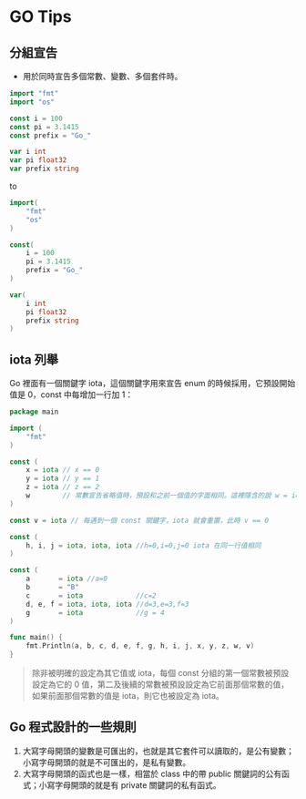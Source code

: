 # GO Tips

## 分組宣告

- 用於同時宣告多個常數、變數、多個套件時。

```go
import "fmt"
import "os"

const i = 100
const pi = 3.1415
const prefix = "Go_"

var i int
var pi float32
var prefix string
```

to

```go
import(
    "fmt"
    "os"
)

const(
    i = 100
    pi = 3.1415
    prefix = "Go_"
)

var(
    i int
    pi float32
    prefix string
)
```

## iota 列舉

Go 裡面有一個關鍵字 iota，這個關鍵字用來宣告 enum 的時候採用，它預設開始值是 0，const 中每增加一行加 1：

```go
package main

import (
    "fmt"
)

const (
    x = iota // x == 0
    y = iota // y == 1
    z = iota // z == 2
    w        // 常數宣告省略值時，預設和之前一個值的字面相同。這裡隱含的說 w = iota，因此 w == 3。其實上面 y 和 z 可同樣不用"= iota"
)

const v = iota // 每遇到一個 const 關鍵字，iota 就會重置，此時 v == 0

const (
    h, i, j = iota, iota, iota //h=0,i=0,j=0 iota 在同一行值相同
)

const (
    a       = iota //a=0
    b       = "B"
    c       = iota             //c=2
    d, e, f = iota, iota, iota //d=3,e=3,f=3
    g       = iota             //g = 4
)

func main() {
    fmt.Println(a, b, c, d, e, f, g, h, i, j, x, y, z, w, v)
}
```

> 除非被明確的設定為其它值或 iota，每個 const 分組的第一個常數被預設設定為它的 0 值，第二及後續的常數被預設設定為它前面那個常數的值，如果前面那個常數的值是 iota，則它也被設定為 iota。

## Go 程式設計的一些規則

1. 大寫字母開頭的變數是可匯出的，也就是其它套件可以讀取的，是公有變數；小寫字母開頭的就是不可匯出的，是私有變數。
2. 大寫字母開頭的函式也是一樣，相當於 class 中的帶 public 關鍵詞的公有函式；小寫字母開頭的就是有 private 關鍵詞的私有函式。

